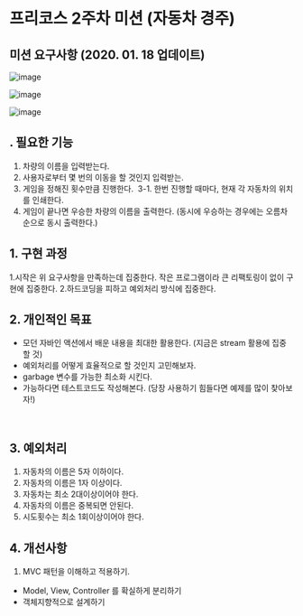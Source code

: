 # 프리코스 2주차 미션 (자동차 경주)

## 미션 요구사항 (2020. 01. 18 업데이트)
![image](https://user-images.githubusercontent.com/47850258/72633045-f8321500-399a-11ea-9d22-f71f43f9ec1a.png)

![image](https://user-images.githubusercontent.com/47850258/72633119-20217880-399b-11ea-8665-03f42637eab8.png)

![image](https://user-images.githubusercontent.com/47850258/72633105-18fa6a80-399b-11ea-9321-e6d25d14884b.png)

##  . 필요한 기능
1. 차량의 이름을 입력받는다.<br>
2. 사용자로부터 몇 번의 이동을 할 것인지 입력받는.<br>
3. 게임을 정해진 횟수만큼 진행한다.
&nbsp;3-1. 한번 진행할 때마다, 현재 각 자동차의 위치를 인쇄한다.
4. 게임이 끝나면 우승한 차량의 이름을 출력한다. (동시에 우승하는 경우에는 오름차순으로 동시 출력한다.)<br>

## 1. 구현 과정
1.시작은 위 요구사항을 만족하는데 집중한다. 작은 프로그램이라 큰 리팩토링이 없이 구현에 집중한다.
2.하드코딩을 피하고 예외처리 방식에 집중한다.

## 2. 개인적인 목표
<ul>
<li>모던 자바인 액션에서 배운 내용을 최대한 활용한다. (지금은 stream 활용에 집중할 것)</li>
<li>예외처리를 어떻게 효율적으로 할 것인지 고민해보자.</li>
<li>garbage 변수를 가능한 최소화 시킨다.</li>
<li>가능하다면 테스트코드도 작성해본다. (당장 사용하기 힘들다면 예제를 많이 찾아보자!)</li>
</ul><br>

## 3. 예외처리 
1. 자동차의 이름은 5자 이하이다.<br>
2. 자동차의 이름은 1자 이상이다.<br>
3. 자동차는 최소 2대이상이어야 한다.<br>
4. 자동차의 이름은 중복되면 안된다.<br>
5. 시도횟수는 최소 1회이상이어야 한다. <br>

## 4. 개선사항
1. MVC 패턴을 이해하고 적용하기.<br>
- Model, View, Controller 를 확실하게 분리하기
- 객체지향적으로 설계하기 

